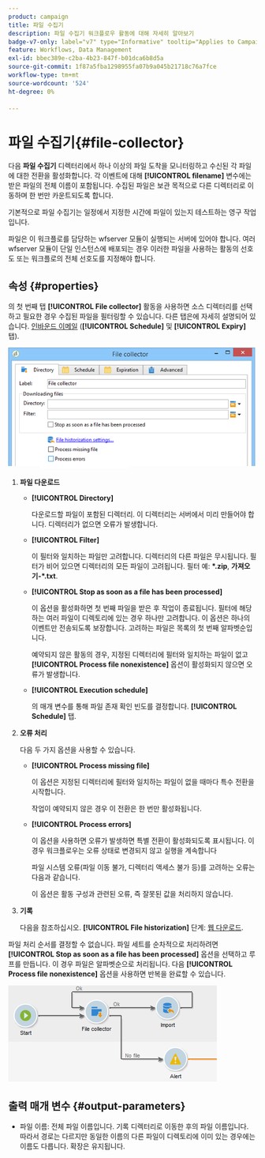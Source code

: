 ```yaml
---
product: campaign
title: 파일 수집기
description: 파일 수집기 워크플로우 활동에 대해 자세히 알아보기
badge-v7-only: label="v7" type="Informative" tooltip="Applies to Campaign Classic v7 only"
feature: Workflows, Data Management
exl-id: bbec389e-c2ba-4b23-847f-b01dca6b8d5a
source-git-commit: 1f87a5fba1298955fa07b9a045b21718c76a7fce
workflow-type: tm+mt
source-wordcount: '524'
ht-degree: 0%

---
```


# 파일 수집기{#file-collector}



다음 **파일 수집기** 디렉터리에서 하나 이상의 파일 도착을 모니터링하고 수신된 각 파일에 대한 전환을 활성화합니다. 각 이벤트에 대해 **[!UICONTROL filename]** 변수에는 받은 파일의 전체 이름이 포함됩니다. 수집된 파일은 보관 목적으로 다른 디렉터리로 이동하며 한 번만 카운트되도록 합니다.

기본적으로 파일 수집기는 일정에서 지정한 시간에 파일이 있는지 테스트하는 영구 작업입니다.

파일은 이 워크플로를 담당하는 wfserver 모듈이 실행되는 서버에 있어야 합니다. 여러 wfserver 모듈이 단일 인스턴스에 배포되는 경우 이러한 파일을 사용하는 활동의 선호도 또는 워크플로의 전체 선호도를 지정해야 합니다.

## 속성 {#properties}

의 첫 번째 탭 **[!UICONTROL File collector]** 활동을 사용하면 소스 디렉터리를 선택하고 필요한 경우 수집된 파일을 필터링할 수 있습니다. 다른 탭은에 자세히 설명되어 있습니다. [인바운드 이메일](inbound-emails.md) (**[!UICONTROL Schedule]** 및 **[!UICONTROL Expiry]** 탭).

![](assets/file_collect_edit.png)

1. **파일 다운로드**

   * **[!UICONTROL Directory]**

     다운로드할 파일이 포함된 디렉터리. 이 디렉터리는 서버에서 미리 만들어야 합니다. 디렉터리가 없으면 오류가 발생합니다.

   * **[!UICONTROL Filter]**

     이 필터와 일치하는 파일만 고려합니다. 디렉터리의 다른 파일은 무시됩니다. 필터가 비어 있으면 디렉터리의 모든 파일이 고려됩니다. 필터 예: **&#42;.zip**, **가져오기-&#42;.txt**.

   * **[!UICONTROL Stop as soon as a file has been processed]**

     이 옵션을 활성화하면 첫 번째 파일을 받은 후 작업이 종료됩니다. 필터에 해당하는 여러 파일이 디렉토리에 있는 경우 하나만 고려합니다. 이 옵션은 하나의 이벤트만 전송되도록 보장합니다. 고려하는 파일은 목록의 첫 번째 알파벳순입니다.

     예약되지 않은 활동의 경우, 지정된 디렉터리에 필터와 일치하는 파일이 없고 **[!UICONTROL Process file nonexistence]** 옵션이 활성화되지 않으면 오류가 발생합니다.

   * **[!UICONTROL Execution schedule]**

     의 매개 변수를 통해 파일 존재 확인 빈도를 결정합니다. **[!UICONTROL Schedule]** 탭.

1. **오류 처리**

   다음 두 가지 옵션을 사용할 수 있습니다.

   * **[!UICONTROL Process missing file]**

     이 옵션은 지정된 디렉터리에 필터와 일치하는 파일이 없을 때마다 특수 전환을 시작합니다.

     작업이 예약되지 않은 경우 이 전환은 한 번만 활성화됩니다.

   * **[!UICONTROL Process errors]**

     이 옵션을 사용하면 오류가 발생하면 특별 전환이 활성화되도록 표시됩니다. 이 경우 워크플로우는 오류 상태로 변경되지 않고 실행을 계속합니다

     파일 시스템 오류(파일 이동 불가, 디렉터리 액세스 불가 등)를 고려하는 오류는 다음과 같습니다.

     이 옵션은 활동 구성과 관련된 오류, 즉 잘못된 값을 처리하지 않습니다.

1. **기록**

   다음을 참조하십시오. **[!UICONTROL File historization]** 단계: [웹 다운로드](web-download.md).

파일 처리 순서를 결정할 수 없습니다. 파일 세트를 순차적으로 처리하려면 **[!UICONTROL Stop as soon as a file has been processed]** 옵션을 선택하고 루프를 만듭니다. 이 경우 파일은 알파벳순으로 처리됩니다. 다음 **[!UICONTROL Process file nonexistence]** 옵션을 사용하면 반복을 완료할 수 있습니다.

![](assets/file_collect_loop.png)

## 출력 매개 변수 {#output-parameters}

* 파일 이름: 전체 파일 이름입니다. 기록 디렉터리로 이동한 후의 파일 이름입니다. 따라서 경로는 다르지만 동일한 이름의 다른 파일이 디렉토리에 이미 있는 경우에는 이름도 다릅니다. 확장은 유지됩니다.
